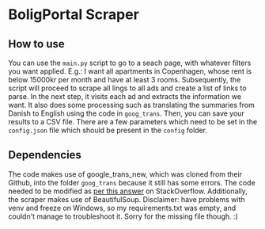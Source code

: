 # BoligPortal Scraper

## How to use 
You can use the `main.py` script to go to a seach page, with whatever filters you want applied. E.g.: I want all apartments in Copenhagen, whose rent is below 15000kr per month and have at least 3 rooms. Subsequently, the script will proceed to scrape all lings to all ads and create a list of links to parse. In the next step, it visits each ad and extracts the information we want. It also does some processing such as translating the summaries from Danish to English using the code in `goog_trans`. Then, you can save your results to a CSV file. There are a few parameters which need to be set in the `config.json` file which should be present in the `config` folder.

## Dependencies 
The code makes use of google_trans_new, which was cloned from their Github, into the folder `goog_trans` because it still has some errors. The code needed to be modified as [per this answer](https://stackoverflow.com/questions/68214591/python-google-trans-new-translate-raises-error-jsondecodeerror-extra-data) on StackOverflow. Additionally, the scraper makes use of BeautifulSoup. Disclaimer: have problems with venv and freeze on Windows, so my requirements.txt was empty, and couldn't manage to troubleshoot it. Sorry for the missing file though. :) 
